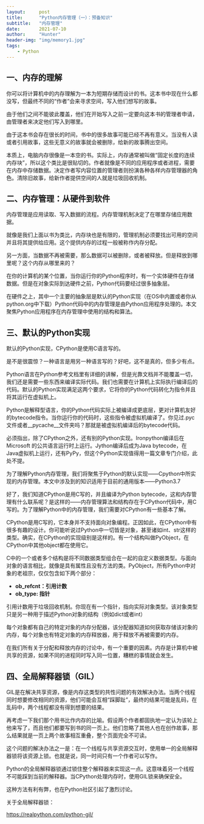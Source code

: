 ```yaml
---
layout:     post
title:      "Python内存管理（一）：预备知识"
subtitle:   "内存管理"
date:       2021-07-10
author:     "Hunter"
header-img: "img/memory1.jpg"
tags:
    - Python
---
```


## 一、内存的理解

你可以将计算机中的内存理解为一本为短期存储而设计的书。这本书中现在什么都没写，但最终不同的“作者”会来寻求空间，写入他们想写的故事。

由于他们之间不能彼此覆盖，他们在开始写入之前一定要向这本书的管理者申请，由管理者来决定他们写入到哪里。

由于这本书会存在很长的时间，书中的很多故事可能已经不再有意义。当没有人读或者引用故事，这些无意义的故事就会被删除，给新的故事腾出空间。

本质上，电脑内存很像是一本空的书。实际上，内存通常被叫做“固定长度的连续内存块”，所以这个类比是很贴切的。作者就像是不同的应用程序或者进程，需要在内存中存储数据。决定作者写内容位置的管理者则扮演各种各样内存管理器的角色。清除旧故事，给新作者提供空间的人就是垃圾回收机制。

## 二、内存管理：从硬件到软件

内存管理是应用读取、写入数据的流程。内存管理机制决定了在哪里存储应用数据。

就像是我们上面以书为类比，内存块也是有限的，管理机制必须要找出可用的空间并且将其提供给应用。这个提供内存的过程一般被称作内存分配。

另一方面，当数据不再被需要，那么数据可以被删除，或者被释放。但是释放到哪里呢？这个内存从哪里来的？

在你的计算机的某个位置，当你运行你的Python程序时，有一个实体硬件在存储数据。但是在对象实际到达硬件之前，Python代码要经过很多抽象层。

在硬件之上，其中一个主要的抽象层是默认的Python实现（在OS中内置或者你从python.org中下载）Python代码中的内存管理是由Python应用程序处理的。本文聚焦Python应用程序在内存管理中使用的结构和算法。

## 三、默认的Python实现

默认的Python实现，CPython是使用C语言写的。

是不是很震惊？一种语言是用另一种语言写的？好吧，这不是真的，但多少有点。

Python语言在Python参考文档里有详细的讲解，但是光靠文档并不能覆盖一切，我们还是需要一些东西来编译实际代码。我们也需要在计算机上实际执行编译后的代码。默认的Python实现满足这两个要求，它将你的Python代码转化为指令并且将其运行在虚拟机上。

Python是解释型语言，你的Python代码实际上被编译成更底层，更对计算机友好的bytecode指令。当你运行你的代码时，这些指令被虚拟机编译了。你见过.pyc文件或者__pycache__文件夹吗？那就是被虚拟机编译后的bytecode代码。

必须指出，除了CPython之外，还有别的Python实现。Ironpython编译后在Microsoft 的公共语言运行时上运行。Jython编译后成为Java bytecode，在Java虚拟机上运行，还有PyPy，但这个Python实现值得用一篇文章专门介绍，此处不提。

为了理解Python内存管理，我们将聚焦于Python的默认实现——Cpython中所实现的内存管理。本文中涉及到的知识适用于目前的通用版本——Python3.7

好了，我们知道CPython是用C写的，并且编译为Python bytecode，这和内存管理有什么联系呢？是这样的——内存管理算法和结构存在于CPython代码中，用C写的。为了理解Python中的内存管理，我们需要对CPython有一些基本了解。

CPython是用C写的，它本身并不支持面向对象编程。正因如此，在CPython中有很多有趣的设计。你可能听说过Python中一切皆是对象，甚至诸如int、str这样的类型。确实，在CPython的实现级别是这样的。有一个结构叫做PyObject，在CPython中其他object都在使用它。

C中的一个或者多个结构是将不同数据类型组合在一起的自定义数据类型。与面向对象的语言相比，就像是具有属性且没有方法的类。PyObject，所有Python中对象的老祖宗，仅仅包含如下两个部分：

- **ob_refcnt：引用计数**
- **ob_type: 指针** 

引用计数用于垃圾回收机制。你现在有一个指针，指向实际对象类型。该对象类型只是另一种用于描述Python对象的结构（例如dict或者int）

每个对象都有自己的特定对象的内存分配器，该分配器知道如何获取存储该对象的内存，每个对象也有特定对象的内存释放器，用于释放不再被需要的内存。

在我们所有关于分配和释放内存的讨论中，有一个重要的因素。内存是计算机中被共享的资源，如果不同的进程同时写入同一位置，糟糕的事情就会发生。

## 四、全局解释器锁（GIL）

GIL是在解决共享资源，像是内存这类型的共性问题的有效解决办法。当两个线程同时想要修改相同的资源，他们可能会互相“踩脚趾”，最终的结果可能是乱码，在乱码中，两个线程都没有得到想要的结果。

再考虑一下我们那个用书比作内存的比喻。假设两个作者都固执地一定认为该轮上他来写了，而且他们都要写到书的同一页上。他们忽略了其他人也在创作故事，那么结果就是一页上两个故事相互重叠，整个页面完全不可读。

这个问题的解决办法之一是：在一个线程与共享资源交互时，使用单一的全局解释器锁将该资源上锁。也就是说，同一时间只有一个作者可以写作。

Python的全局解释器锁通过锁住整个解释器来实现这一点。这意味着另一个线程不可能踩到当前的解释器。当CPython处理内存时，使用GIL锁来确保安全。

这种方法有利有弊，也在Python社区引起了激烈讨论。

关于全局解释器锁：

https://realpython.com/python-gil/